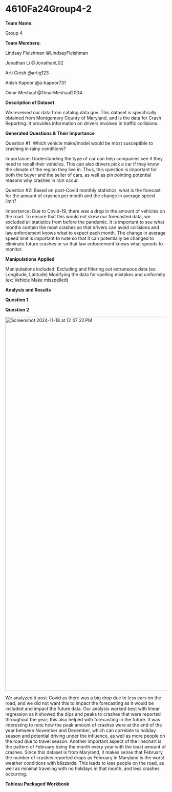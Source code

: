 # 4610Fa24Group4-2

**Team Name:**

Group 4

**Team Members:**

Lindsay Fleishman @LindsayFleishman

Jonathan Li @JonathanL02

Arti Girish @artig123

Anish Kapoor @a-kapoor731

Omar Meshaal @OmarMeshaal2004


**Description of Dataset**

We received our data from catalog.data.gov. This dataset is specifically obtained from Montgomery County of Maryland, and is the data for Crash Reporting. It provides information on drivers involved in traffic collisions. 

**Generated Questions & Their Importance**

Question #1: Which vehicle make/model would be most susceptible to crashing in rainy conditions?

Importance: Understanding the type of car can help companies see if they need to recall their vehicles. This can also drivers pick a car if they know the climate of the region they live in. Thus, this question is important for both the buyer and the seller of cars, as well as pin pointing potential reasons why crashes in rain occur.


Question #2: Based on post-Covid monthly statistics, what is the forecast for the amount of crashes per month and the change in average speed limit?

Importance: Due to Covid-19, there was a drop in the amount of vehicles on the road. To ensure that this would not skew our forecasted data, we excluded all statistics from before the pandemic. It is important to see what months contain the most crashes so that drivers can avoid collisions and law enforcement knows what to expect each month. The change in average speed limit is important to note so that it can potentially be changed to eliminate future crashes or so that law enforcement knows what speeds to monitor.

**Manipulations Applied**

Manipulations included:
Excluding and filtering out extraneous data (ex: Longitude, Latitude)
Modifying the data for spelling mistakes and uniformity (ex: Vehicle Make misspelled)

**Analysis and Results**

**Question 1**

**Question 2**

<img width="1167" alt="Screenshot 2024-11-18 at 12 47 22 PM" src="https://github.com/user-attachments/assets/259f0001-64aa-4b79-b967-6552de3a5a02">


We analyzed it post-Covid as there was a big drop due to less cars on the road, and we did not want this to impact the forecasting as it would be included and impact the future data. Our analysis worked best with linear regression as it showed the dips and peaks to crashes that were reported throughout the year; this also helped with forecasting in the future. It was interesting to note how the peak amount of crashes were at the end of the year between November and December, which can correlate to holiday season and potential driving under the influence, as well as more people on the road due to travel season. Another important aspect of the linechart is the pattern of February being the month every year with the least amount of crashes. Since this dataset is from Maryland, it makes sense that February the number of crashes reported drops as February in Maryland is the worst weather conditions with blizzards. This leads to less people on the road, as well as minimal traveling with no holidays in that month, and less crashes occurring.

**Tableau Packaged Workbook**
